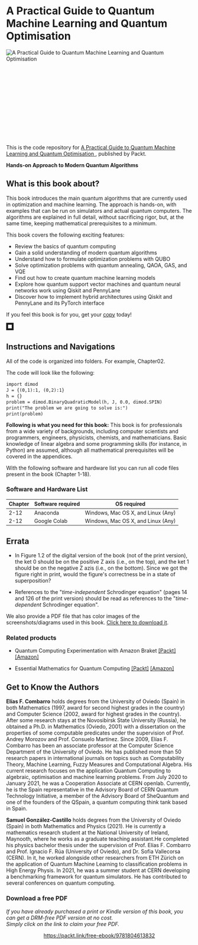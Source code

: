 # A Practical Guide to Quantum Machine Learning and Quantum Optimisation 

<a href="https://www.packtpub.com/product/a-practical-guide-to-quantum-machine-learning-and-quantum-optimisation/9781804613832?utm_source=github&utm_medium=repository&utm_campaign="><img src="https://content.packt.com/B19003/cover_image_small.jpg" alt="A Practical Guide to Quantum Machine Learning and Quantum Optimisation " height="256px" align="right"></a>

This is the code repository for [A Practical Guide to Quantum Machine Learning and Quantum Optimisation ](https://www.packtpub.com/product/a-practical-guide-to-quantum-machine-learning-and-quantum-optimisation/9781804613832?utm_source=github&utm_medium=repository&utm_campaign=), published by Packt.

**Hands-on Approach to Modern Quantum Algorithms**

## What is this book about?
This book introduces the main quantum algorithms that are currently used in optimization and machine learning. The approach is hands-on, with examples that can be run on simulators and actual quantum computers. The algorithms are explained in full detail, without sacrificing rigor, but, at the same time, keeping mathematical prerequisites to a minimum.

This book covers the following exciting features:
* Review the basics of quantum computing
* Gain a solid understanding of modern quantum algorithms
* Understand how to formulate optimization problems with QUBO
* Solve optimization problems with quantum annealing, QAOA, GAS, and VQE
* Find out how to create quantum machine learning models
* Explore how quantum support vector machines and quantum neural networks work using Qiskit and PennyLane
* Discover how to implement hybrid architectures using Qiskit and PennyLane and its PyTorch interface

If you feel this book is for you, get your [copy](https://www.amazon.com/dp/1804613835) today!

<a href="https://www.packtpub.com/?utm_source=github&utm_medium=banner&utm_campaign=GitHubBanner"><img src="https://raw.githubusercontent.com/PacktPublishing/GitHub/master/GitHub.png" 
alt="https://www.packtpub.com/" border="5" /></a>

## Instructions and Navigations
All of the code is organized into folders. For example, Chapter02.

The code will look like the following:
```
import dimod
J = {(0,1):1, (0,2):1}
h = {}
problem = dimod.BinaryQuadraticModel(h, J, 0.0, dimod.SPIN)
print("The problem we are going to solve is:")
print(problem)
```

**Following is what you need for this book:**
This book is for professionals from a wide variety of backgrounds, including computer scientists and programmers, engineers, physicists, chemists, and mathematicians. Basic knowledge of linear algebra and some programming skills (for instance, in Python) are assumed, although all mathematical prerequisites will be covered in the appendices.

With the following software and hardware list you can run all code files present in the book (Chapter 1-18).
### Software and Hardware List
| Chapter | Software required | OS required |
| -------- | ------------------------------------ | ----------------------------------- |
| 2-12 | Anaconda | Windows, Mac OS X, and Linux (Any) |
| 2-12 | Google Colab | Windows, Mac OS X, and Linux (Any) |

## Errata

- In Figure 1.2 of the digital version of the book (not of the print version), the ket 0 should be on the positive Z axis (i.e., on the top), and the ket 1 should be on the negative Z azis (i.e., on the bottom). Since we got the figure right in print, would the figure's correctness be in a state of superposition?

- References to the "_time-independent_ Schrodinger equation" (pages 14 and 126 of the print version) should be read as references to the "_time-dependent_ Schrodinger equation". 

We also provide a PDF file that has color images of the screenshots/diagrams used in this book. [Click here to download it](https://packt.link/FtU9t).

### Related products
* Quantum Computing Experimentation with Amazon Braket  [[Packt]](https://www.packtpub.com/product/quantum-computing-experimentation-with-amazon-braket/9781800565265?utm_source=github&utm_medium=repository&utm_campaign=) [[Amazon]](https://www.amazon.com/dp/1800565267)

* Essential Mathematics for Quantum Computing  [[Packt]](https://www.packtpub.com/product/essential-mathematics-for-quantum-computing/9781801073141#_ga=2.165177852.2122294857.1679392398-1305371096.1644413090?utm_source=github&utm_medium=repository&utm_campaign=) [[Amazon]](https://www.amazon.com/dp/1801073147)



## Get to Know the Authors
**Elías F. Combarro**
 holds degrees from the University of Oviedo (Spain) in both Mathematics (1997, award for second highest grades in the country) and Computer Science (2002, award for highest grades in the country). After some research stays at the Novosibirsk State University (Russia), he obtained a Ph.D. in Mathematics (Oviedo, 2001) with a dissertation on the properties of some computable predicates under the supervision of Prof. Andrey Morozov and Prof. Consuelo Martínez.
Since 2009, Elías F. Combarro has been an associate professor at the Computer Science Department of the University of Oviedo. He has published more than 50 research papers in international journals on topics such as Computability Theory, Machine Learning, Fuzzy Measures and Computational Algebra. His current research focuses on the application Quantum Computing to algebraic, optimisation and machine learning problems.
From July 2020 to January 2021, he was a Cooperation Associate at CERN openlab. Currently, he is the Spain representative in the Advisory Board of CERN Quantum Technology Initiative, a member of the Advisory Board of SheQuantum and one of the founders of the QSpain, a quantum computing think tank based in Spain.

**Samuel González-Castillo**
 holds degrees from the University of Oviedo (Spain) in both Mathematics and Physics (2021). He is currently a mathematics research student at the National University of Ireland, Maynooth, where he works as a graduate teaching assistant.He completed his physics bachelor thesis under the supervision of Prof. Elías F. Combarro and Prof. Ignacio F. Rúa (University of Oviedo), and Dr. Sofia Vallecorsa (CERN). In it, he worked alongside other researchers from ETH Zürich on the application of Quantum Machine Learning to classification problems in High Energy Physis. In 2021, he was a summer student at CERN developing a benchmarking framework for quantum simulators. He has contributed to several conferences on quantum computing.



### Download a free PDF

 <i>If you have already purchased a print or Kindle version of this book, you can get a DRM-free PDF version at no cost.<br>Simply click on the link to claim your free PDF.</i>
<p align="center"> <a href="https://packt.link/free-ebook/9781804613832">https://packt.link/free-ebook/9781804613832 </a> </p>
